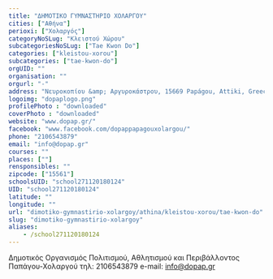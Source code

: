 ```yaml
---
title: "ΔΗΜΟΤΙΚΟ ΓΥΜΝΑΣΤΗΡΙΟ ΧΟΛΑΡΓΟΥ"
cities: ["Αθήνα"]
perioxi: ["Χολαργός"]
categoryNoSLug: "Κλειστού Χώρου"
subcategoriesNoSLug: ["Tae Kwon Do"]
categories: ["kleistou-xorou"]
subcategories: ["tae-kwon-do"]
orgUID: ""
organisation: ""
orgurl: "-"
address: "Νευροκοπίου &amp; Αργυροκάστρου, 15669 Papágou, Attiki, Greece"
logoimg: "dopaplogo.png"
profilePhoto : "downloaded"
coverPhoto : "downloaded"
website: "www.dopap.gr/"
facebook: "www.facebook.com/dopappapagouxolargou/"
phone: "2106543879"
email: "info@dopap.gr"
courses: ""
places: [""]
rensponsibles: ""
zipcode: ["15561"]
schoolsUID: "school271120180124"
UID: "school271120180124"
latitude: ""
longitude: ""
url: "dimotiko-gymnastirio-xolargoy/athina/kleistou-xorou/tae-kwon-do"
slug: "dimotiko-gymnastirio-xolargoy"
aliases:
    - /school271120180124
---
```



Δημοτικός Οργανισμός Πολιτισμού, Αθλητισμού και Περιβάλλοντος Παπάγου-Χολαργού τηλ: 2106543879 e-mail: info@dopap.gr

